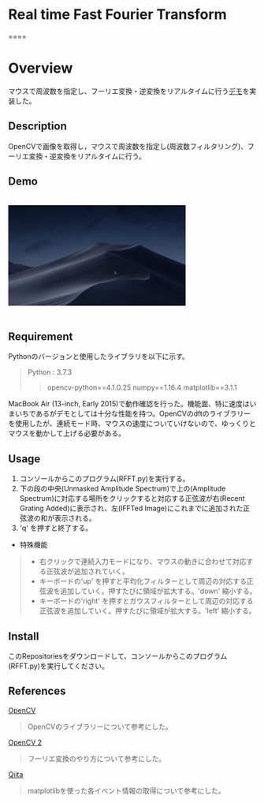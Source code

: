 # Real time Fast Fourier Transform
====

# Overview

  マウスで周波数を指定し、フーリエ変換・逆変換をリアルタイムに行う[デモ](https://www.youtube.com/watch?v=qB0cffZpw-A)を実装した。

## Description

  OpenCVで画像を取得し，マウスで周波数を指定し(周波数フィルタリング)、フーリエ変換・逆変換をリアルタイムに行う。

## Demo

  ![](https://github.com/Black-Field/PULSE-MONITOR/blob/master/file/demo.gif)

## Requirement

  Pythonのバージョンと使用したライブラリを以下に示す。
  > Python : 3.7.3
  >> opencv-python==4.1.0.25
  >> numpy==1.16.4
  >> matplotlib==3.1.1
  
  MacBook Air (13-inch, Early 2015)で動作確認を行った。機能面、特に速度はいまいちであるがデモとしては十分な性能を持つ。OpenCVのdftのライブラリーを使用したが、連続モード時、マウスの速度についていけないので、ゆっくりとマウスを動かして上げる必要がある。

## Usage

  1. コンソールからこのプログラム(RFFT.py)を実行する。
  2. 下の段の中央(Unmasked Amplitude Spectrum)で上の(Amplitude Spectrum)に対応する場所をクリックすると対応する正弦波が右(Recent Grating Added)に表示され、左(IFFTed Image)にこれまでに追加された正弦波の和が表示される。
  3. 'q' を押すと終了する。
  
  - 特殊機能  
   > - 右クリックで連続入力モードになり、マウスの動きに合わせて対応する正弦波が追加されていく。
   > - キーボードの'up' を押すと平均化フィルターとして周辺の対応する正弦波を追加していく。押すたびに領域が拡大する。'down' 縮小する。
   > - キーボードの'right' を押すとガウスフィルターとして周辺の対応する正弦波を追加していく。押すたびに領域が拡大する。'left' 縮小する。

## Install

  このRepositoriesをダウンロードして、コンソールからこのプログラム(RFFT.py)を実行してください。

## References

  [OpenCV](http://opencv.jp/opencv-2svn/cpp/index.html)
  > OpenCVのライブラリーについて参考にした。
  
  [OpenCV 2](http://lang.sist.chukyo-u.ac.jp/classes/OpenCV/py_tutorials/py_imgproc/py_transforms/py_fourier_transform/py_fourier_transform.html)
  > フーリエ変換のやり方について参考にした。
  
  [Qiita](https://qiita.com/HajimeKawahara/items/abc24fa2216009523656)
  > matplotlibを使った各イベント情報の取得について参考にした。
